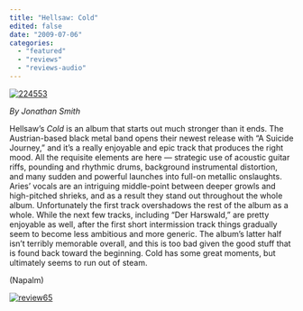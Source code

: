 ```yaml
---
title: "Hellsaw: Cold"
edited: false
date: "2009-07-06"
categories:
  - "featured"
  - "reviews"
  - "reviews-audio"
---
```


[![224553](http://www.hellbound.ca/wp-content/uploads/2009/07/224553-300x300.jpg "224553")](http://www.hellbound.ca/wp-content/uploads/2009/07/224553.jpg)

_By Jonathan Smith_

Hellsaw’s _Cold_ is an album that starts out much stronger than it ends. The Austrian-based black metal band opens their newest release with “A Suicide Journey,” and it’s a really enjoyable and epic track that produces the right mood. All the requisite elements are here — strategic use of acoustic guitar riffs, pounding and rhythmic drums, background instrumental distortion, and many sudden and powerful launches into full-on metallic onslaughts. Aries’ vocals are an intriguing middle-point between deeper growls and high-pitched shrieks, and as a result they stand out throughout the whole album. Unfortunately the first track overshadows the rest of the album as a whole. While the next few tracks, including “Der Harswald,” are pretty enjoyable as well, after the first short intermission track things gradually seem to become less ambitious and more generic. The album’s latter half isn’t terribly memorable overall, and this is too bad given the good stuff that is found back toward the beginning. Cold has some great moments, but ultimately seems to run out of steam.

(Napalm)

[![review65](http://www.hellbound.ca/wp-content/uploads/2009/07/review652.png "review65")](http://www.hellbound.ca/wp-content/uploads/2009/07/review652.png)
